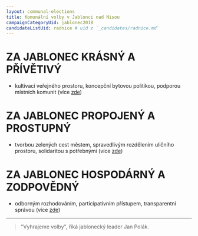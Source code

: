 ```yaml
---
layout: communal-elections
title: Komunální volby v Jablonci nad Nisou
campaignCategoryUid: jablonec2018
candidateListUid: radnice # uid z `_candidates/radnice.md`
---
```


# ZA JABLONEC KRÁSNÝ A PŘÍVĚTIVÝ
* kultivací veřejného prostoru, koncepční bytovou politikou, podporou místních komunit (více [zde](/komunalni-volby/program/jablonec2018/jablonec-krasny-a-privetivy))

# ZA JABLONEC PROPOJENÝ A PROSTUPNÝ
* tvorbou zelených cest městem, spravedlivým rozdělením uličního prostoru, solidaritou s potřebnými (více [zde](/komunalni-volby/program/jablonec2018/jablonec-propojeny-a-prostupny))

# ZA JABLONEC HOSPODÁRNÝ A ZODPOVĚDNÝ
* odborným rozhodováním, participativním přístupem, transparentní správou (více [zde](/komunalni-volby/program/jablonec2018/jablonec-hospodarny-a-zodpovedny))

---

> "Vyhrajeme volby", říká jablonecký leader Jan Polák.

